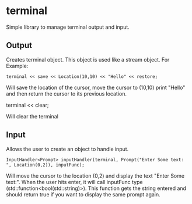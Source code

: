 # terminal
Simple library to manage terminal output and input.

## Output
Creates terminal object.  This object is used like a stream object.
For Example:

    terminal << save << Location(10,10) << "Hello" << restore;

Will save the location of the cursor, move the cursor to (10,10) print "Hello" and then return the cursor to its previous location.

   terminal << clear;

Will clear the terminal


## Input

Allows the user to create an object to handle input.
    
    InputHandler<Prompt> inputHandler(terminal, Prompt("Enter Some text: ", Location(0,2)), inputFunc); 

Will move the cursor to the location (0,2) and display the text "Enter Some text:".  When the user hits enter, it will call inputFunc type (std::function<bool(std::string)>).  This function gets the string entered and should return true if you want to display the same prompt again.

